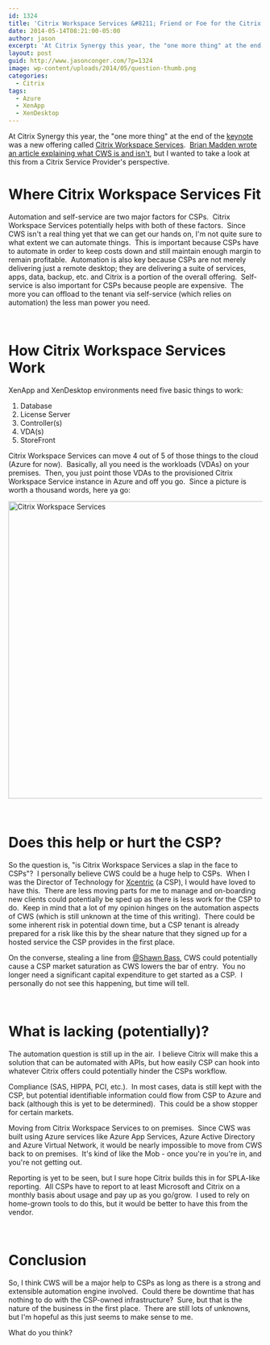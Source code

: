 ```yaml
---
id: 1324
title: 'Citrix Workspace Services &#8211; Friend or Foe for the Citrix Service Providers (CSP)?'
date: 2014-05-14T08:21:00-05:00
author: jason
excerpt: 'At Citrix Synergy this year, the "one more thing" at the end of the keynote was a new offering called Citrix Workspace Services.  There was immediate debate on Twitter as to how this impacts certain market segments.  This article covers ways in which Citrix Workspace Services could help or hinder the Citrix Service Provider Market.'
layout: post
guid: http://www.jasonconger.com/?p=1324
image: wp-content/uploads/2014/05/question-thumb.png
categories:
  - Citrix
tags:
  - Azure
  - XenApp
  - XenDesktop
---
```

At Citrix Synergy this year, the "one more thing" at the end of the <a title="Citrix Synergy 2014 Live Blog" href="http://www.jasonconger.com/post/citrix-synergy-2014-live-blog/">keynote</a> was a new offering called <a title="Citrix Workspace Services" href="http://www.citrix.com/news/announcements/may-2014/workspace-services-announcement.html" target="_blank">Citrix Workspace Services</a>.  <a href="http://www.brianmadden.com/blogs/brianmadden/archive/2014/05/12/why-citrix-workspace-services-is-the-future-of-xenapp-and-xendesktop-and-why-it-s-awesome.aspx" target="_blank">Brian Madden wrote an article explaining what CWS is and isn't</a>, but I wanted to take a look at this from a Citrix Service Provider's perspective.
<h1>Where Citrix Workspace Services Fit</h1>
Automation and self-service are two major factors for CSPs.  Citrix Workspace Services potentially helps with both of these factors.  Since CWS isn't a real thing yet that we can get our hands on, I'm not quite sure to what extent we can automate things.  This is important because CSPs have to automate in order to keep costs down and still maintain enough margin to remain profitable.  Automation is also key because CSPs are not merely delivering just a remote desktop; they are delivering a suite of services, apps, data, backup, etc. and Citrix is a portion of the overall offering.  Self-service is also important for CSPs because people are expensive.  The more you can offload to the tenant via self-service (which relies on automation) the less man power you need.

&nbsp;
<h1>How Citrix Workspace Services Work</h1>
XenApp and XenDesktop environments need five basic things to work:
<ol>
	<li>Database</li>
	<li>License Server</li>
	<li>Controller(s)</li>
	<li>VDA(s)</li>
	<li>StoreFront</li>
</ol>
Citrix Workspace Services can move 4 out of 5 of those things to the cloud (Azure for now).  Basically, all you need is the workloads (VDAs) on your premises.  Then, you just point those VDAs to the provisioned Citrix Workspace Service instance in Azure and off you go.  Since a picture is worth a thousand words, here ya go:

<a href="http://www.jasonconger.com/wp-content/uploads/2014/05/Citrix-Workspace-Services.png"><img class="aligncenter size-full wp-image-1331" src="http://www.jasonconger.com/wp-content/uploads/2014/05/Citrix-Workspace-Services.png" alt="Citrix Workspace Services" width="932" height="590" /></a>

&nbsp;
<h1>Does this help or hurt the CSP?</h1>
So the question is, "is Citrix Workspace Services a slap in the face to CSPs"?  I personally believe CWS could be a huge help to CSPs.  When I was the Director of Technology for <a href="http://www.xcentric.com" target="_blank">Xcentric</a> (a CSP), I would have loved to have this.  There are less moving parts for me to manage and on-boarding new clients could potentially be sped up as there is less work for the CSP to do.  Keep in mind that a lot of my opinion hinges on the automation aspects of CWS (which is still unknown at the time of this writing).  There could be some inherent risk in potential down time, but a CSP tenant is already prepared for a risk like this by the shear nature that they signed up for a hosted service the CSP provides in the first place.

On the converse, stealing a line from <a href="https://twitter.com/shawnbass" target="_blank">@Shawn Bass</a>, CWS could potentially cause a CSP market saturation as CWS lowers the bar of entry.  You no longer need a significant capital expenditure to get started as a CSP.  I personally do not see this happening, but time will tell.

&nbsp;
<h1>What is lacking (potentially)?</h1>
The automation question is still up in the air.  I believe Citrix will make this a solution that can be automated with APIs, but how easily CSP can hook into whatever Citrix offers could potentially hinder the CSPs workflow.

Compliance (SAS, HIPPA, PCI, etc.).  In most cases, data is still kept with the CSP, but potential identifiable information could flow from CSP to Azure and back (although this is yet to be determined).  This could be a show stopper for certain markets.

Moving from Citrix Workspace Services to on premises.  Since CWS was built using Azure services like Azure App Services, Azure Active Directory and Azure Virtual Network, it would be nearly impossible to move from CWS back to on premises.  It's kind of like the Mob - once you're in you're in, and you're not getting out.

Reporting is yet to be seen, but I sure hope Citrix builds this in for SPLA-like reporting.  All CSPs have to report to at least Microsoft and Citrix on a monthly basis about usage and pay up as you go/grow.  I used to rely on home-grown tools to do this, but it would be better to have this from the vendor.

&nbsp;
<h1>Conclusion</h1>
So, I think CWS will be a major help to CSPs as long as there is a strong and extensible automation engine involved.  Could there be downtime that has nothing to do with the CSP-owned infrastructure?  Sure, but that is the nature of the business in the first place.  There are still lots of unknowns, but I'm hopeful as this just seems to make sense to me.

What do you think?

&nbsp;

&nbsp;